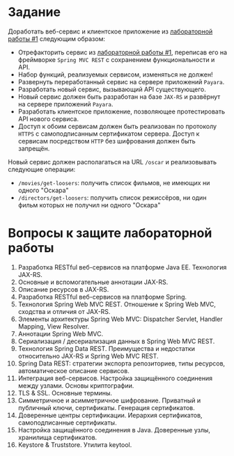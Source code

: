 # Задание

Доработать веб-сервис и клиентское приложение из [лабораторной работы #1](../lab1) следующим образом:

- Отрефакторить сервис из [лабораторной работы #1](../lab1), переписав его на фреймворке `Spring MVC REST` с сохранением
  функциональности и API.
- Набор функций, реализуемых сервисом, изменяться не должен!
- Развернуть переработанный сервис на сервере приложений `Payara`.
- Разработать новый сервис, вызывающий API существующего.
- Новый сервис должен быть разработан на базе `JAX-RS` и развёрнут на сервере приложений `Payara`.
- Разработать клиентское приложение, позволяющее протестировать API нового сервиса.
- Доступ к обоим сервисам должен быть реализован по протоколу `HTTPS` с самоподписанным сертификатом сервера. Доступ к
  сервисам посредством `HTTP` без шифрования должен быть запрещён.

Новый сервис должен располагаться на URL `/oscar` и реализовывать следующие операции:

- `/movies/get-loosers`: получить список фильмов, не имеющих ни одного "Оскара"
- `/directors/get-loosers`: получить список режиссёров, ни один фильм которых не получил ни одного "Оскара"

# Вопросы к защите лабораторной работы

1. Разработка RESTful веб-сервисов на платформе Java EE. Технология JAX-RS.
2. Основные и вспомогательные аннотации JAX-RS.
3. Описание ресурсов в JAX-RS.
4. Разработка RESTful веб-сервисов на платформе Spring.
5. Технология Spring Web MVC REST. Отношение к Spring Web MVC, сходства и отличия от JAX-RS.
6. Элементы архитектуры Spring Web MVC: Dispatcher Servlet, Handler Mapping, View Resolver.
7. Аннотации Spring Web MVC.
8. Сериализация / десериализация данных в Spring Web MVC REST.
9. Технология Spring Data REST. Преимущества и недостатки относительно JAX-RS и Spring Web MVC REST.
10. Spring Data REST: стратегии экспорта репозиториев, типы ресурсов, автоматическое описание сервисов.
11. Интеграция веб-сервисов. Настройка защищённого соединения между узлами. Основы криптографии.
12. TLS & SSL. Основные термины.
13. Симметричное и асимметричное шифрование. Приватный и публичный ключи, сертификаты. Генерация сертификатов.
14. Доверенные центры сертификации. Иерархия сертификатов, самоподписанные сертификаты.
15. Настройка защищённого соединения в Java. Доверенные узлы, хранилища сертификатов.
16. Keystore & Truststore. Утилита keytool.
